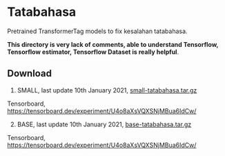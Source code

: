 # Tatabahasa

Pretrained TransformerTag models to fix kesalahan tatabahasa.

**This directory is very lack of comments, able to understand Tensorflow, Tensorflow estimator, Tensorflow Dataset is really helpful**.

## Download

1. SMALL, last update 10th January 2021, [small-tatabahasa.tar.gz](https://f000.backblazeb2.com/file/malaya-speech-model/finetuned/small-tatabahasa.tar.gz)

Tensorboard, https://tensorboard.dev/experiment/U4o8aXsVQXSNjMBua6IdCw/

2. BASE, last update 10th January 2021, [base-tatabahasa.tar.gz](https://f000.backblazeb2.com/file/malaya-speech-model/finetuned/base-tatabahasa.tar.gz)

Tensorboard, https://tensorboard.dev/experiment/U4o8aXsVQXSNjMBua6IdCw/